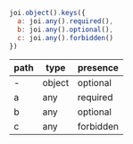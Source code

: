 ```js
joi.object().keys({
  a: joi.any().required(),
  b: joi.any().optional(),
  c: joi.any().forbidden()
})
```

| path | type   | presence  |
|------|--------|-----------|
| -    | object | optional  |
| a    | any    | required  |
| b    | any    | optional  |
| c    | any    | forbidden |
